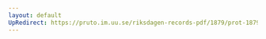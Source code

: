 ```yaml
---
layout: default
UpRedirect: https://pruto.im.uu.se/riksdagen-records-pdf/1879/prot-1879--ak--043/prot-1879--ak--043_032.pdf
---
```

